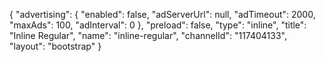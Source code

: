 {
    "advertising": {
        "enabled": false,
        "adServerUrl": null,
        "adTimeout": 2000,
        "maxAds": 100,
        "adInterval": 0
    },
    "preload": false,
    "type": "inline",
    "title": "Inline Regular",
    "name": "inline-regular",
    "channelId": "117404133",
    "layout": "bootstrap"
}